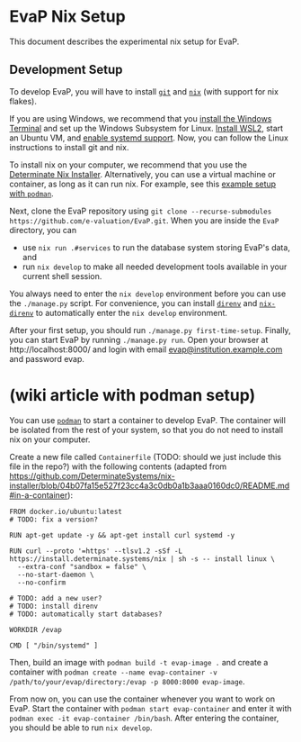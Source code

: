 # EvaP Nix Setup

This document describes the experimental nix setup for EvaP.

## Development Setup

To develop EvaP, you will have to install [`git`](https://git-scm.com/downloads) and [`nix`](https://nixos.org/) (with support for nix flakes).

If you are using Windows, we recommend that you [install the Windows Terminal](https://aka.ms/terminal) and set up the Windows Subsystem for Linux.
[Install WSL2](https://learn.microsoft.com/en-us/windows/wsl/install), start an Ubuntu VM, and [enable systemd support](https://devblogs.microsoft.com/commandline/systemd-support-is-now-available-in-wsl/).
Now, you can follow the Linux instructions to install git and nix.

To install nix on your computer, we recommend that you use the [Determinate Nix Installer](https://install.determinate.systems/).
Alternatively, you can use a virtual machine or container, as long as it can run nix. For example, see this [example setup with `podman`](todo).

Next, clone the EvaP repository using `git clone --recurse-submodules https://github.com/e-valuation/EvaP.git`.
When you are inside the `EvaP` directory, you can
- use `nix run .#services` to run the database system storing EvaP's data, and
- run `nix develop` to make all needed development tools available in your current shell session.

You always need to enter the `nix develop` environment before you can use the `./manage.py` script.
For convenience, you can install [`direnv`](https://direnv.net/) and [`nix-direnv`](https://github.com/nix-community/nix-direnv) to automatically enter the `nix develop` environment.

After your first setup, you should run `./manage.py first-time-setup`.
Finally, you can start EvaP by running `./manage.py run`.
Open your browser at http://localhost:8000/ and login with email evap@institution.example.com and password evap.

# (wiki article with podman setup)

You can use [`podman`](https://podman.io/) to start a container to develop EvaP.
The container will be isolated from the rest of your system, so that you do not need to install nix on your computer.

Create a new file called `Containerfile` (TODO: should we just include this file in the repo?) with the following contents (adapted from https://github.com/DeterminateSystems/nix-installer/blob/04b07fa15e527f23cc4a3c0db0a1b3aaa0160dc0/README.md#in-a-container):
```Containerfile
FROM docker.io/ubuntu:latest
# TODO: fix a version?

RUN apt-get update -y && apt-get install curl systemd -y

RUN curl --proto '=https' --tlsv1.2 -sSf -L https://install.determinate.systems/nix | sh -s -- install linux \
  --extra-conf "sandbox = false" \
  --no-start-daemon \
  --no-confirm

# TODO: add a new user?
# TODO: install direnv
# TODO: automatically start databases?

WORKDIR /evap

CMD [ "/bin/systemd" ]
```

Then, build an image with `podman build -t evap-image .` and create a container with `podman create --name evap-container -v /path/to/your/evap/directory:/evap -p 8000:8000 evap-image`.

From now on, you can use the container whenever you want to work on EvaP.
Start the container with `podman start evap-container` and enter it with `podman exec -it evap-container /bin/bash`.
After entering the container, you should be able to run `nix develop`.
